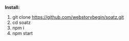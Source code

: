 **Install:**
1. git clone https://github.com/webstorybegin/soatz.git
2. cd soatz
3. npm i
4. npm start
